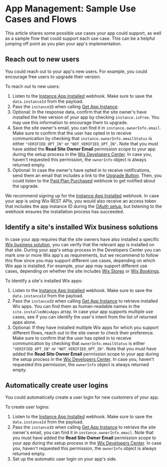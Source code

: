 # App Management: Sample Use Cases and Flows

This article shares some possible use cases your app could support, as well as
a sample flow that could support each use case. This can be a helpful jumping
off point as you plan your app's implementation.

## Reach out to new users

You could reach out to your app's new users. For example, you could encourage
free users to upgrade their version.

To reach out to new users:

1. Listen to the [Instance App Installed](https://dev.wix.com/docs/rest/api-reference/app-management/apps/app-instance/instance-app-installed)
   webhook. Make sure to save the `data.instanceId` from the payload.
1. Pass the `instanceID` when calling
   [Get App Instance](https://dev.wix.com/docs/rest/api-reference/app-management/apps/app-instance/get-app-instance).
1. Optional: In the response data, confirm that the site owner's have installed the free
   version of your app by checking `instance.isFree`. You may use this information
   to encourage them to upgrade.
1. Save the site owner's email, you can find it in `instance.ownerInfo.email`.
   Make sure to confirm that the user has opted in to receive communication by
   checking that `instance.ownerInfo.emailStatus` is either `"VERIFIED_OPT_IN"` or
   `"NOT_VERIFIED_OPT_IN"`. Note that you must have added the
   __Read Site Owner Email__ permission scope to your app during the setup
   process in the [Wix Developers Center](https://dev.wix.com/docs/build-apps/developer-tools/developers-center/example-app-walkthrough/build-an-app#4-add-permissions).
   In case you, haven't requested this permission, the `ownerInfo` object is
   always returned empty.
1. Optional: In case the owner's have opted in to receive notifications, send
   them an email that includes a link to the
   [Upgrade Button]().
   Then, you could listen to the
   [Paid Plan Purchased](https://dev.wix.com/docs/rest/api-reference/app-management/apps/app-instance/paid-plan-purchased)
   webhook to get notified about the upgrade.

We recommend signing up for the [Instance App Installed](https://dev.wix.com/docs/rest/api-reference/app-management/apps/app-instance/instance-app-installed)
webhook. In case your app is using Wix REST APIs, you would also receive an
access token that includes the app instance ID during the
[OAuth setup](https://dev.wix.com/docs/rest/articles/getting-started/authentication#the-oauth-flow),
but listening to the webhook ensures the installation process has succeeded.

## Identify a site's installed Wix business solutions

In case your app requires that the site owners have also installed a specific
[Wix business solution](https://dev.wix.com/docs/rest/articles/getting-started/wix-business-solutions),
you can verify that the relevant app is installed on that site. During your app's
setup process in the Developers Center you can mark one or more Wix app's as
requirements, but we recommend to follow this flow since you may support different use
cases, depending on which Wix app is installed. For example, your app may support
different use cases, depending on whether the site includes [Wix Stores](https://www.wix.com/app-market/wix-stores?referral=collection&appIndex=2&referralTag=made-by-wix&referralSectionName=made-by-wix)
or [Wix Bookings](https://www.wix.com/app-market/bookings?referral=collection&appIndex=6&referralTag=made-by-wix&referralSectionName=made-by-wix).

To Identify a site's installed Wix apps:

1. Listen to the [Instance App Installed](https://dev.wix.com/docs/rest/api-reference/app-management/apps/app-instance/instance-app-installed)
   webhook. Make sure to save the `data.instanceId` from the payload.
1. Pass the `instanceID` when calling
   [Get App Instance](https://dev.wix.com/docs/rest/api-reference/app-management/apps/app-instance/get-app-instance)
   to retrieve installed Wix apps. You can find them as human-readable names in
   the `site.installedWixApps` array. In case your app supports multiple use cases,
   see if you can identify the user's intent from the list of returned apps alone.
1. Optional: If they have installed multiple Wix apps for which you support
   different flows, reach out to the site owner to check their preference. Make
   sure to confirm that the user has opted in to receive communication by
   checking that `ownerInfo.emailStatus` is either `"VERIFIED_OPT_IN"` or
   `"NOT_VERIFIED_OPT_IN"`. Note that you must have added the
   __Read Site Owner Email__ permission scope to your app during the setup
   process in the [Wix Developers Center](https://dev.wix.com/docs/build-apps/developer-tools/developers-center/example-app-walkthrough/build-an-app#4-add-permissions).
   In case you, haven't requested this permission, the `ownerInfo` object is
   always returned empty.

## Automatically create user logins

You could automatically create a user login for new customers of your app.

To create user logins:

1. Listen to the [Instance App Installed](https://dev.wix.com/docs/rest/api-reference/app-management/apps/app-instance/instance-app-installed)
   webhook. Make sure to save the `data.instanceId` from the payload.
1. Pass the `instanceID` when calling
   [Get App Instance](https://dev.wix.com/docs/rest/api-reference/app-management/apps/app-instance/get-app-instance)
   to retrieve the site owner's email, you can find it in `instance.ownerInfo.email`.
   Note that you must have added the
   __Read Site Owner Email__ permission scope to your app during the setup
   process in the [Wix Developers Center](https://dev.wix.com/docs/build-apps/developer-tools/developers-center/example-app-walkthrough/build-an-app#4-add-permissions).
   In case you, haven't requested this permission, the `ownerInfo` object is
   always returned empty.
1. Set up the automatic user login on your app's side.